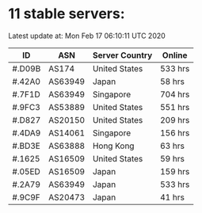 # 11 stable servers:

Latest update at: Mon Feb 17 06:10:11 UTC 2020

| ID | ASN | Server Country | Online |
| -- | --- | -------------- | ------ |
| #.D09B | AS174 | United States | 533 hrs |
| #.42A0 | AS63949 | Japan | 58 hrs |
| #.7F1D | AS63949 | Singapore | 704 hrs |
| #.9FC3 | AS53889 | United States | 551 hrs |
| #.D827 | AS20150 | United States | 209 hrs |
| #.4DA9 | AS14061 | Singapore | 156 hrs |
| #.BD3E | AS63888 | Hong Kong | 63 hrs |
| #.1625 | AS16509 | United States | 59 hrs |
| #.05ED | AS16509 | Japan | 159 hrs |
| #.2A79 | AS63949 | Japan | 533 hrs |
| #.9C9F | AS20473 | Japan | 41 hrs |

